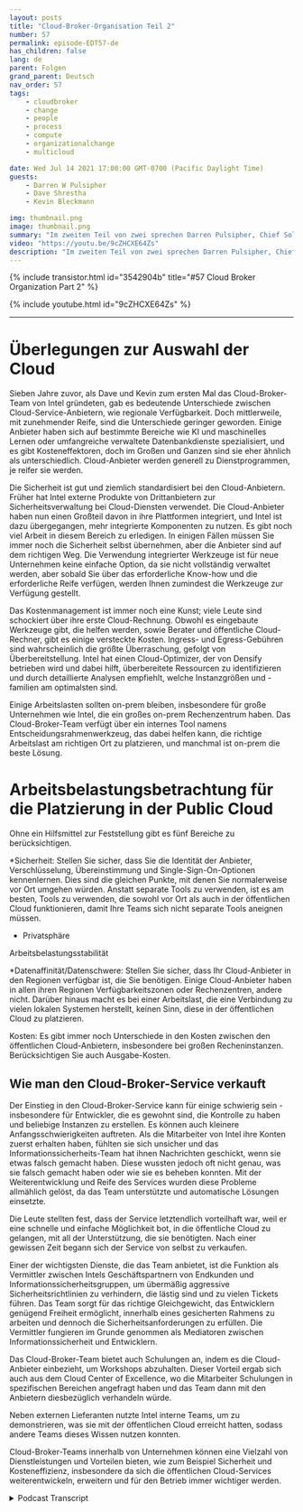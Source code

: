 ```yaml
---
layout: posts
title: "Cloud-Broker-Organisation Teil 2"
number: 57
permalink: episode-EDT57-de
has_children: false
lang: de
parent: Folgen
grand_parent: Deutsch
nav_order: 57
tags:
    - cloudbroker
    - change
    - people
    - process
    - compute
    - organizationalchange
    - multicloud

date: Wed Jul 14 2021 17:00:00 GMT-0700 (Pacific Daylight Time)
guests:
    - Darren W Pulsipher
    - Dave Shrestha
    - Kevin Bleckmann

img: thumbnail.png
image: thumbnail.png
summary: "Im zweiten Teil von zwei sprechen Darren Pulsipher, Chief Solution Architect, und die Intel Cloud Solution Architects Dave Shrestha und Kevin Bleckman über die Vorteile und Dienstleistungen einer Cloud-Broker-Organisation."
video: "https://youtu.be/9cZHCXE64Zs"
description: "Im zweiten Teil von zwei sprechen Darren Pulsipher, Chief Solution Architect, und die Intel Cloud Solution Architects Dave Shrestha und Kevin Bleckman über die Vorteile und Dienstleistungen einer Cloud-Broker-Organisation."
---
```


<div>
{% include transistor.html id="3542904b" title="#57 Cloud Broker Organization Part 2" %}

{% include youtube.html id="9cZHCXE64Zs" %}
</div>

---

# Überlegungen zur Auswahl der Cloud

Sieben Jahre zuvor, als Dave und Kevin zum ersten Mal das Cloud-Broker-Team von Intel gründeten, gab es bedeutende Unterschiede zwischen Cloud-Service-Anbietern, wie regionale Verfügbarkeit. Doch mittlerweile, mit zunehmender Reife, sind die Unterschiede geringer geworden. Einige Anbieter haben sich auf bestimmte Bereiche wie KI und maschinelles Lernen oder umfangreiche verwaltete Datenbankdienste spezialisiert, und es gibt Kosteneffektoren, doch im Großen und Ganzen sind sie eher ähnlich als unterschiedlich. Cloud-Anbieter werden generell zu Dienstprogrammen, je reifer sie werden.

Die Sicherheit ist gut und ziemlich standardisiert bei den Cloud-Anbietern. Früher hat Intel externe Produkte von Drittanbietern zur Sicherheitsverwaltung bei Cloud-Diensten verwendet. Die Cloud-Anbieter haben nun einen Großteil davon in ihre Plattformen integriert, und Intel ist dazu übergegangen, mehr integrierte Komponenten zu nutzen. Es gibt noch viel Arbeit in diesem Bereich zu erledigen. In einigen Fällen müssen Sie immer noch die Sicherheit selbst übernehmen, aber die Anbieter sind auf dem richtigen Weg. Die Verwendung integrierter Werkzeuge ist für neue Unternehmen keine einfache Option, da sie nicht vollständig verwaltet werden, aber sobald Sie über das erforderliche Know-how und die erforderliche Reife verfügen, werden Ihnen zumindest die Werkzeuge zur Verfügung gestellt.

Das Kostenmanagement ist immer noch eine Kunst; viele Leute sind schockiert über ihre erste Cloud-Rechnung. Obwohl es eingebaute Werkzeuge gibt, die helfen werden, sowie Berater und öffentliche Cloud-Rechner, gibt es einige versteckte Kosten. Ingress- und Egress-Gebühren sind wahrscheinlich die größte Überraschung, gefolgt von Überbereitstellung. Intel hat einen Cloud-Optimizer, der von Densify betrieben wird und dabei hilft, überbereitete Ressourcen zu identifizieren und durch detaillierte Analysen empfiehlt, welche Instanzgrößen und -familien am optimalsten sind.

Einige Arbeitslasten sollten on-prem bleiben, insbesondere für große Unternehmen wie Intel, die ein großes on-prem Rechenzentrum haben. Das Cloud-Broker-Team verfügt über ein internes Tool namens Entscheidungsrahmenwerkzeug, das dabei helfen kann, die richtige Arbeitslast am richtigen Ort zu platzieren, und manchmal ist on-prem die beste Lösung.

# Arbeitsbelastungsbetrachtung für die Platzierung in der Public Cloud

Ohne ein Hilfsmittel zur Feststellung gibt es fünf Bereiche zu berücksichtigen.

*Sicherheit: Stellen Sie sicher, dass Sie die Identität der Anbieter, Verschlüsselung, Übereinstimmung und Single-Sign-On-Optionen kennenlernen. Dies sind die gleichen Punkte, mit denen Sie normalerweise vor Ort umgehen würden. Anstatt separate Tools zu verwenden, ist es am besten, Tools zu verwenden, die sowohl vor Ort als auch in der öffentlichen Cloud funktionieren, damit Ihre Teams sich nicht separate Tools aneignen müssen.

* Privatsphäre

Arbeitsbelastungsstabilität

*Datenaffinität/Datenschwere: Stellen Sie sicher, dass Ihr Cloud-Anbieter in den Regionen verfügbar ist, die Sie benötigen. Einige Cloud-Anbieter haben in allen ihren Regionen Verfügbarkeitszonen oder Rechenzentren, andere nicht. Darüber hinaus macht es bei einer Arbeitslast, die eine Verbindung zu vielen lokalen Systemen herstellt, keinen Sinn, diese in der öffentlichen Cloud zu platzieren.

Kosten: Es gibt immer noch Unterschiede in den Kosten zwischen den öffentlichen Cloud-Anbietern, insbesondere bei großen Recheninstanzen. Berücksichtigen Sie auch Ausgabe-Kosten.

## Wie man den Cloud-Broker-Service verkauft

Der Einstieg in den Cloud-Broker-Service kann für einige schwierig sein - insbesondere für Entwickler, die es gewohnt sind, die Kontrolle zu haben und beliebige Instanzen zu erstellen. Es können auch kleinere Anfangsschwierigkeiten auftreten. Als die Mitarbeiter von Intel ihre Konten zuerst erhalten haben, fühlten sie sich unsicher und das Informationssicherheits-Team hat ihnen Nachrichten geschickt, wenn sie etwas falsch gemacht haben. Diese wussten jedoch oft nicht genau, was sie falsch gemacht haben oder wie sie es beheben konnten. Mit der Weiterentwicklung und Reife des Services wurden diese Probleme allmählich gelöst, da das Team unterstützte und automatische Lösungen einsetzte.

Die Leute stellten fest, dass der Service letztendlich vorteilhaft war, weil er eine schnelle und einfache Möglichkeit bot, in die öffentliche Cloud zu gelangen, mit all der Unterstützung, die sie benötigten. Nach einer gewissen Zeit begann sich der Service von selbst zu verkaufen.

Einer der wichtigsten Dienste, die das Team anbietet, ist die Funktion als Vermittler zwischen Intels Geschäftspartnern von Endkunden und Informationssicherheitsgruppen, um übermäßig aggressive Sicherheitsrichtlinien zu verhindern, die lästig sind und zu vielen Tickets führen. Das Team sorgt für das richtige Gleichgewicht, das Entwicklern genügend Freiheit ermöglicht, innerhalb eines gesicherten Rahmens zu arbeiten und dennoch die Sicherheitsanforderungen zu erfüllen. Die Vermittler fungieren im Grunde genommen als Mediatoren zwischen Informationssicherheit und Entwicklern.

Das Cloud-Broker-Team bietet auch Schulungen an, indem es die Cloud-Anbieter einbezieht, um Workshops abzuhalten. Dieser Vorteil ergab sich auch aus dem Cloud Center of Excellence, wo die Mitarbeiter Schulungen in spezifischen Bereichen angefragt haben und das Team dann mit den Anbietern diesbezüglich verhandeln würde.

Neben externen Lieferanten nutzte Intel interne Teams, um zu demonstrieren, was sie mit der öffentlichen Cloud erreicht hatten, sodass andere Teams dieses Wissen nutzen konnten.

Cloud-Broker-Teams innerhalb von Unternehmen können eine Vielzahl von Dienstleistungen und Vorteilen bieten, wie zum Beispiel Sicherheit und Kosteneffizienz, insbesondere da sich die öffentlichen Cloud-Services weiterentwickeln, erweitern und für den Betrieb immer wichtiger werden.



<details>
<summary> Podcast Transcript </summary>

<p></p>

</details>
